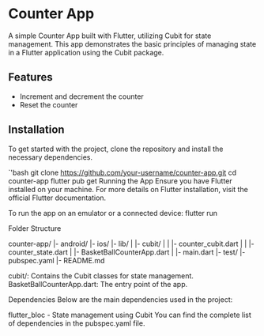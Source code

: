 # Counter App

A simple Counter App built with Flutter, utilizing Cubit for state management. This app demonstrates the basic principles of managing state in a Flutter application using the Cubit package.

## Features

- Increment and decrement the counter
- Reset the counter

## Installation

To get started with the project, clone the repository and install the necessary dependencies.

`'bash
git clone https://github.com/your-username/counter-app.git
cd counter-app
flutter pub get
Running the App
Ensure you have Flutter installed on your machine. For more details on Flutter installation, visit the official Flutter documentation.

To run the app on an emulator or a connected device:
flutter run


Folder Structure

counter-app/
|- android/
|- ios/
|- lib/
|  |- cubit/
|  |  |- counter_cubit.dart
|  |  |- counter_state.dart
|  |- BasketBallCounterApp.dart
|  |- main.dart
|- test/
|- pubspec.yaml
|- README.md

cubit/: Contains the Cubit classes for state management.
BasketBallCounterApp.dart: The entry point of the app.

Dependencies
Below are the main dependencies used in the project:

flutter_bloc - State management using Cubit
You can find the complete list of dependencies in the pubspec.yaml file.
